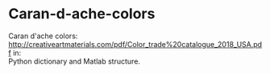 # Caran-d-ache-colors
Caran d'ache colors: http://creativeartmaterials.com/pdf/Color_trade%20catalogue_2018_USA.pdf in:\
Python dictionary and Matlab structure. 
